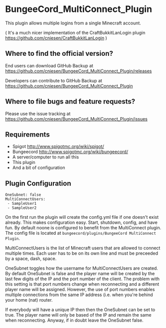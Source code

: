 BungeeCord_MultiConnect_Plugin
==============================

This plugin allows multiple logins from a single Minecraft account.

( It's a much nicer implementation of the CraftBukkitLanLogin plugin https://github.com/cniesen/CraftBukkitLanLogin )

Where to find the official version?
-----------------------------------

End users can download GitHub Backup at https://github.com/cniesen/BungeeCord_MultiConnect_Plugin/releases

Developers can contribute to GitHub Backup at https://github.com/cniesen/BungeeCord_MultiConnect_Plugin

Where to file bugs and feature requests?
----------------------------------------

Please use the issue tracking at https://github.com/cniesen/BungeeCord_MultiConnect_Plugin/issues

Requirements
------------

* Spigot http://www.spigotmc.org/wiki/spigot/
* Bungeecord http://www.spigotmc.org/wiki/bungeecord/
* A server/computer to run all this
* This plugin
* And a bit of configuration

Plugin Configuration
--------------------

```
OneSubnet: false
MultiConnectUsers: 
 - SampleUser1
 - SampleUser2
```
On the first run the plugin will create the config.yml file if one doesn't exist already.  This makes configuration easy.  Start, shutdown, config, and have fun.  By default noone is configured to benefit from the MultiConnect plugin. The config file is located at `bungeecord/plugins/BungeeCord MultiConnect Plugin`.

MultiConnectUsers is the list of Minecraft users that are allowed to connect multiple times. Each user has to be on its own line and must be preceeded by a space, dash, space. 

OneSubnet toggles how the username for MultiConnectUsers are created.  By default OneSubnet is false and the player name will be created by the last few digits of the IP and the port number of the client.  The problem with this setting is that port numbers change when reconnecting and a different player name will be assigned. However, the use of port numbers enables multiple connections from the same IP address (i.e. when you're behind your home (nat) router.  

If everybody will have a unique IP then then the OneSubnet can be set to true. The player name will only be based of the IP and remain the same when reconnecting.  Anyway, if in doubt leave the OneSubnet false.